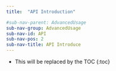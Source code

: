 ```yaml
---
title:  "API Introduction"

#sub-nav-parent: AdvancedUsage
sub-nav-group: AdvancedUsage
sub-nav-id: API
sub-nav-pos: 2
sub-nav-title: API Introduce
---
```


* This will be replaced by the TOC
{:toc}
